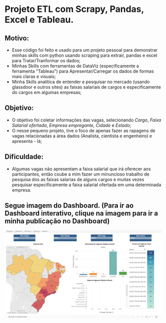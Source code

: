 # Projeto ETL com Scrapy, Pandas, Excel e Tableau.

## Motivo:

* Esse código foi feito e usado para um projeto pessoal para demonstrar minhas skills com python usando scraping para extrair, pandas e excel para Tratar/Tranformar os dados;
* Minhas Skills com ferramentas de DataViz (especificamente a ferramenta "Tableau") para Apresentar/Carregar os dados de formas mais claras e visuais;
* Minha Skills analitica de entender e pesquisar no mercado (usando glassdoor e outros sites) as faixas salariais de cargos e especificamente do cargos em algumas empresas;

## Objetivo:

* O objetivo foi coletar informações das vagas, selecionando *Cargo*, *Faixa Salarial ofertada*, *Empresa empregante*, *Cidade* e *Estado*;
* O nesse pequeno projeto, tive o foco de apenas fazer as rapagens de  vagas relacionadas a área dados (Analista, cientista e engenheiro) e apresenta - lá;

## Dificuldade:

* Algumas vagas não apresentam a faixa salarial que irá oferecer aos participantes, então coube a mim fazer um minuncioso trabalho de pesquisa dos as faixas salarias de alguns cargos e muitas vezes pesquisar especificamente a faixa salarial ofertada em uma determinada empresa.

## Segue imagem do Dashboard. (Para ir ao Dashboard interativo, clique na imagem para ir a minha publicação no Dashboard)


[![Pré-visualização do Dashboard](./Captura%20de%20tela%202024-09-03%20133213.png)](https://public.tableau.com/app/profile/clodoaldo.lucio/viz/Data_jobs2/Painel1)
